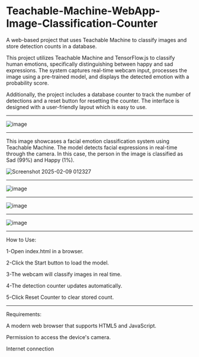 # Teachable-Machine-WebApp-Image-Classification-Counter
A web-based project that uses Teachable Machine to classify images and store detection counts in a database.


This project utilizes Teachable Machine and TensorFlow.js to classify human emotions, specifically distinguishing between happy and sad expressions. The system captures real-time webcam input, processes the image using a pre-trained model, and displays the detected emotion with a probability score.

Additionally, the project includes a database counter to track the number of detections and a reset button for resetting the counter. The interface is designed with a user-friendly layout which is easy to use.

------------------------------------------------------------------------------------------------------------------------------------------------

![image](https://github.com/user-attachments/assets/b1b6471d-f241-48f7-bf25-d4b6a4a92e63)


-------------------------------------------------------------------------------------------------------------------------------------------------


This image showcases a facial emotion classification system using Teachable Machine. The model detects facial expressions in real-time through the camera. In this case, the person in the image is classified as Sad (99%) and Happy (1%).

![Screenshot 2025-02-09 012327](https://github.com/user-attachments/assets/a51d5221-a5a2-45a5-a432-2040c48da51e)


--------------------------------------------------------------------------------------------------------------------------------------------------


![image](https://github.com/user-attachments/assets/982eb73e-385f-4199-b12c-d4cb2074f1fa)


-------------------------------------------------------------------------------------------------------------------------------------------------


![image](https://github.com/user-attachments/assets/0d35a0b5-ddf2-4d7f-ad7c-7aff647a6a88)


-------------------------------------------------------------------------------------------------------------------------------------------------


![image](https://github.com/user-attachments/assets/5b6a7fc7-16e9-4fcf-923e-c7949ca87dde)


-------------------------------------------------------------------------------------------------------------------------------------------------

How to Use:

1-Open index.html in a browser.

2-Click the Start button to load the model.

3-The webcam will classify images in real time.

4-The detection counter updates automatically.

5-Click Reset Counter to clear stored count.

--------------------------------------------------------------------------------------------------------------------------------------------------
Requirements:

A modern web browser that supports HTML5 and JavaScript.

Permission to access the device's camera.

Internet connection
